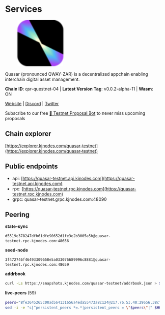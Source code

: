 # Services

<figure><img src="https://raw.githubusercontent.com/kj89/cosmos-images/main/logos/quasar.png" width="150" alt=""><figcaption></figcaption></figure>

Quasar (pronounced QWAY-ZAR) is a decentralized  appchain enabling interchain digital asset management.

**Chain ID**: qsr-questnet-04 | **Latest Version Tag**: v0.0.2-alpha-11 | **Wasm**: ON

[Website](https://www.quasar.fi) | [Discord](https://discord.gg/quasarfi) | [Twitter](https://twitter.com/QuasarFi)



Subscribe to our free [🤖 Testnet Proposal Bot](https://t.me/kjnodes_testnet_proposal_bot) to never miss upcoming proposals


## Chain explorer
[https://explorer.kjnodes.com/quasar-testnet](https://explorer.kjnodes.com/quasar-testnet)

## Public endpoints

* api: [https://quasar-testnet.api.kjnodes.com](https://quasar-testnet.api.kjnodes.com)
* rpc: [https://quasar-testnet.rpc.kjnodes.com](https://quasar-testnet.rpc.kjnodes.com)
* grpc: quasar-testnet.grpc.kjnodes.com:48090

## Peering

**state-sync**

```text
d5519e378247dfb61dfe90652d1fe3e2b3005a5b@quasar-testnet.rpc.kjnodes.com:48656
```

**seed-node**

```text
3f472746f46493309650e5a033076689996c8881@quasar-testnet.rpc.kjnodes.com:48659
```

**addrbook**
```bash
curl -Ls https://snapshots.kjnodes.com/quasar-testnet/addrbook.json > $HOME/.quasarnode/config/addrbook.json
```

**live-peers** (59)
```bash
peers="8fe3645265c00ad564131656a4eda55473a8c124@217.76.53.40:29656,38cf4c8da13354be52a824a0a2d0db0f3884c312@5.9.70.180:15661,d5519e378247dfb61dfe90652d1fe3e2b3005a5b@65.109.68.190:48656,b1197bd0946b3d2d462fcc7548a79e87101d2389@65.108.141.109:38656,08474c1d4ec0e17c19ccff3ff4942195d4bbe083@38.242.246.153:48656,7257750b40457e5f3c0acecf4b98b50656fc4401@185.155.97.74:29656,966acc999443bae0857604a9fce426b5e09a7409@65.108.105.48:18256,a749e6030a57bb5e338ad900432f1971be646768@199.175.98.122:29656,a2eec4a5dcbe074e7be37f139d283e75642ed09b@161.97.167.196:29656,384a7825f36cb24ea4245a1fd415a67ed68bb39c@217.76.53.41:29656,5c2a752c9b1952dbed075c56c600c3a79b58c395@95.214.52.139:27146,e78da75330cd3efacd3df191186535dced14fbdd@95.217.158.157:29656,5dbc25df1ce8d3a80d146ab7dc0fbb53286dacd2@222.239.92.57:26656,cc64d5aa1843547ba91a0fdafbc7aa9affa6b6fc@178.62.34.202:29656,bdf1f9b45c6295fe33b3d55ba2bec23564e0b5ea@185.244.180.226:48656,01755b35f9c82c76976269b0e781ffe87e78fda4@43.134.239.166:26656,088a6c581030e96cd9e5c327421f0f489aad279b@46.228.199.118:48656,c34302a4e846b5ab69e7fb1f569f12bc716023ce@185.182.187.195:27656,1e486ceac3784c1a208b44a28f078f31de94d2fa@212.90.120.252:48656,387649860dbd70b060df0ac5975c3457651369a0@38.242.249.207:27656,1d0ff0d005171706825a734adc4ff703c06684db@217.76.53.43:29656,9fab8cfeaa6810606020ab8ef74147751054de88@86.48.2.176:48656,3b6b49ba3f65559bcaba86642a1b4deb34c6cbed@38.242.151.106:48656,20af0bf9bdf951201cb6edc898e7e4c14c49435a@5.9.121.55:41856,85127851e0ffaed14dabe3ec38586e461d67f6e6@43.134.191.246:26656,b657bfd9fdbe0ad2435e35eae70e66e68b594a9f@194.180.176.90:48656,7c5b7cf89456d0c51a5e744619c217bf46c947e9@43.157.58.197:26656,35c8d2097e78d4dc025492515d3177ddcee8d468@65.108.92.203:26656,d82cebf4dece1135271b18c40aea5665d7458fef@38.242.158.116:27656,5896dd8029f790dcadff2f6e0cc09dfc36925fd5@84.46.251.130:29656,dce2383f4af97cedf9e41d850b1e94327631403e@38.242.226.87:27656,8beded5dbbe94d9768d601d61c5a0b4e4571e974@149.102.136.186:27656,ebc78ed2889ac244558cea7a578d721c2a54a397@167.86.119.80:48656,1261bc2c62e5ecb0956cb9ce19f3ab03561dd762@109.123.243.31:27656,609915360c89f22c9e4b3f0166fa07632c981880@38.242.152.161:48656,24c81aaacff5fdb42507e9b9906bfc3d52bf4455@109.123.243.19:27656,fff8d6a8706f04eef85e42fe87efe05ee2d5cc5b@38.242.226.5:27656,5b381d31f99655895cbf673213846bed3f0ff553@185.209.223.240:48656,fa76aa585cbe520508edb02ec627667128bf928c@65.109.117.23:48656,a303d0d159b3be45e23410665599ffa37434e63c@167.86.84.111:48656,9ddb6f7221e5cda2507974424e1cd9ebfafdcb09@65.108.242.221:28656,bd6b4706585cdfbe1041574a7c236f845a35d02a@89.117.57.168:27656,67893b0a2b048d1bb543d973fe788052c81e2a3f@92.243.165.96:29656,e66903c07528d605583271bf83950d4ea7734f04@34.173.188.116:26656,54ef69c4128fa57f289e139aef44d99c3ff42324@194.5.152.37:48656,f068bc20de3bb22a7b8012922fee26cac8870d4b@65.108.98.56:34656,517e49f9162c4b0aaa300be30e35b8fc49d1a325@86.48.5.92:27656,9aae45b16e465bbeb7957781d5283998062d4cb4@109.123.243.6:27656,d6eace747f390a92ec46f99627d426c343183e58@84.46.251.84:29656,23205abe13fff0496bf9004e8fa33d41030c9d9d@38.242.226.4:27656,c9f0045aa03247badddf7e960ee2aed6a5c8b589@74.119.195.98:48656,0cb3d2ca78e767eab8ade331a389a6db2b28a898@38.242.225.217:27656,94d4c6090e6e921053de5d4b50160d87d3085f31@38.242.209.158:26656,a669201dbfdafb97d9f8858c664503dc2ff6d156@38.242.246.217:27656,d9f8552c97c38652677070c4752a62935f5b93a4@149.102.136.173:27656,177e0193c099eb414af5e4377f836b61a5d83892@38.242.226.1:27656,315a3379984fdd9762312cf012e3b5a3766cc923@65.109.128.212:29656,43cac7d424d94e28315d415c97bc4a1d0890e43f@45.85.249.93:27656,eeb4f094eaa62841b4a9a73f0560d6aa1fa87482@65.108.231.124:29656"
sed -i -e "s|^persistent_peers *=.*|persistent_peers = \"$peers\"|" $HOME/.quasarnode/config/config.toml
```
